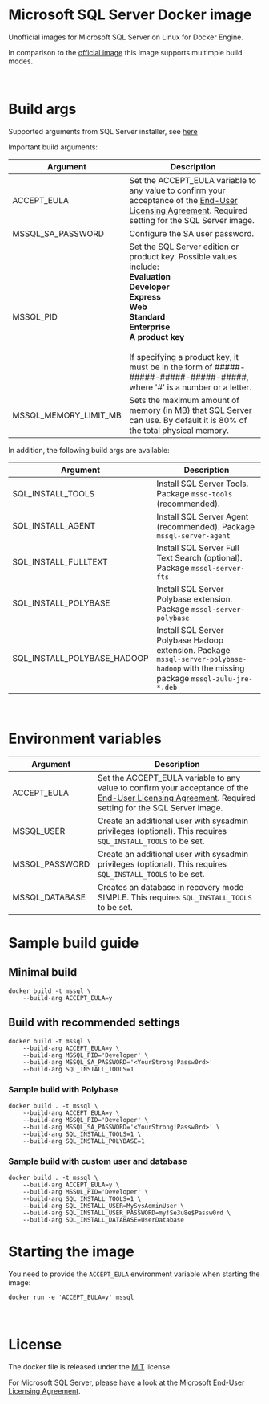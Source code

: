 # Microsoft SQL Server Docker image

Unofficial images for Microsoft SQL Server on Linux for Docker Engine.

In comparison to the [official image](https://hub.docker.com/_/microsoft-mssql-server) this image supports multimple build modes.

&nbsp;

# Build args

Supported arguments from SQL Server installer, see [here](https://docs.microsoft.com/en-us/sql/linux/sql-server-linux-configure-environment-variables?view=sql-server-ver15)

Important build arguments:

| Argument                  | Description
| ------------------------- | -------------------------
| ACCEPT_EULA               | Set the ACCEPT_EULA variable to any value to confirm your acceptance of the [End-User Licensing Agreement](https://go.microsoft.com/fwlink/?LinkId=746388). Required setting for the SQL Server image.
| MSSQL_SA_PASSWORD         | 	Configure the SA user password.
| MSSQL_PID                 | Set the SQL Server edition or product key. Possible values include:<br/>**Evaluation<br/>Developer<br/>Express<br/>Web<br/>Standard<br/>Enterprise<br/>A product key**<br/><br/>If specifying a product key, it must be in the form of #####-#####-#####-#####-#####, where '#' is a number or a letter.
| MSSQL_MEMORY_LIMIT_MB     | Sets the maximum amount of memory (in MB) that SQL Server can use. By default it is 80% of the total physical memory.

In addition, the following build args are available:

| Argument                    | Description
| --------------------------- | -------------------------
| SQL_INSTALL_TOOLS           | Install SQL Server Tools. Package `mssq-tools` (recommended).
| SQL_INSTALL_AGENT           | Install SQL Server Agent (recommended). Package `mssql-server-agent`
| SQL_INSTALL_FULLTEXT        | Install SQL Server Full Text Search (optional). Package `mssql-server-fts`
| SQL_INSTALL_POLYBASE        | Install SQL Server Polybase extension. Package `mssql-server-polybase`
| SQL_INSTALL_POLYBASE_HADOOP | Install SQL Server Polybase Hadoop extension. Package `mssql-server-polybase-hadoop` with the missing package `mssql-zulu-jre-*.deb`

&nbsp;

# Environment variables

| Argument         | Description
| ---------------- | -------------------------
| ACCEPT_EULA      | Set the ACCEPT_EULA variable to any value to confirm your acceptance of the [End-User Licensing Agreement](https://go.microsoft.com/fwlink/?LinkId=746388). Required setting for the SQL Server image.
| MSSQL_USER       | Create an additional user with sysadmin privileges (optional). This requires `SQL_INSTALL_TOOLS` to be set.
| MSSQL_PASSWORD   | Create an additional user with sysadmin privileges (optional). This requires `SQL_INSTALL_TOOLS` to be set.
| MSSQL_DATABASE   | Creates an database in recovery mode SIMPLE. This requires `SQL_INSTALL_TOOLS` to be set.


# Sample build guide

## Minimal build

``` shell
docker build -t mssql \
    --build-arg ACCEPT_EULA=y
```

## Build with recommended settings

``` shell
docker build -t mssql \
    --build-arg ACCEPT_EULA=y \
    --build-arg MSSQL_PID='Developer' \
    --build-arg MSSQL_SA_PASSWORD='<YourStrong!Passw0rd>'
    --build-arg SQL_INSTALL_TOOLS=1
```

### Sample build with Polybase

``` shell
docker build . -t mssql \
    --build-arg ACCEPT_EULA=y \
    --build-arg MSSQL_PID='Developer' \
    --build-arg MSSQL_SA_PASSWORD='<YourStrong!Passw0rd>' \
    --build-arg SQL_INSTALL_TOOLS=1 \
    --build-arg SQL_INSTALL_POLYBASE=1
```

### Sample build with custom user and database

``` shell
docker build . -t mssql \
    --build-arg ACCEPT_EULA=y \
    --build-arg MSSQL_PID='Developer' \
    --build-arg SQL_INSTALL_TOOLS=1 \
    --build-arg SQL_INSTALL_USER=MySysAdminUser \
    --build-arg SQL_INSTALL_USER_PASSWORD=my!Se3u8e$Passw0rd \
    --build-arg SQL_INSTALL_DATABASE=UserDatabase
```

# Starting the image

You need to provide the `ACCEPT_EULA` environment variable when starting the image:
``` shell
docker run -e 'ACCEPT_EULA=y' mssql
```

&nbsp;

# License

The docker file is released under the [MIT](LICENSE) license.

For Microsoft SQL Server, please have a look at the Microsoft [End-User Licensing Agreement](https://go.microsoft.com/fwlink/?LinkId=746388).

